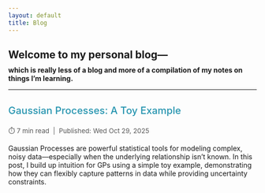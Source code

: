 ```yaml
---
layout: default
title: Blog
---
```


<h1 style="font-size: 1.5em; margin-bottom: 0.5em;">
  Welcome to my personal blog—
</h1>
<h3 style="font-size: 1em; margin-top: 0;">
  which is really less of a blog and more of a compilation of my notes on things I’m learning.
</h3>

<hr>

<div class="blog-entry" style="margin-bottom:2em;">

  <h3 style="font-size: 1.45em; font-weight: 500;">
    <a href="blog/gps/gp-toy-example.html" style="text-decoration:none; color:#2594af;">
      Gaussian Processes: A Toy Example
    </a>
  </h3>
  
  <div style="font-size: 0.95em; color: #595959;">
    <span>⏱️ 7 min read</span> &nbsp;|&nbsp; <span>Published: Wed Oct 29, 2025</span>
  </div>
  
  <p style="margin-top:1em;">
    Gaussian Processes are powerful statistical tools for modeling complex, noisy data—especially when the underlying relationship isn’t known. In this post, I build up intuition for GPs using a simple toy example, demonstrating how they can flexibly capture patterns in data while providing uncertainty constraints.
  </p>
  
</div>
